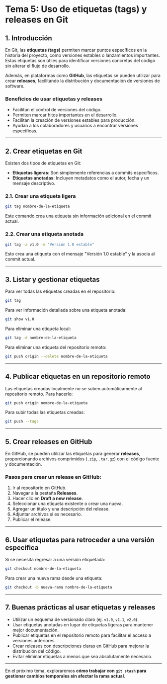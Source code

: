 # **Tema 5: Uso de etiquetas (tags) y releases en Git**

## **1. Introducción**
En Git, las **etiquetas (tags)** permiten marcar puntos específicos en la historia del proyecto, como versiones estables o lanzamientos importantes. Estas etiquetas son útiles para identificar versiones concretas del código sin alterar el flujo de desarrollo.

Además, en plataformas como **GitHub**, las etiquetas se pueden utilizar para crear **releases**, facilitando la distribución y documentación de versiones de software.

### **Beneficios de usar etiquetas y releases**
- Facilitan el control de versiones del código.
- Permiten marcar hitos importantes en el desarrollo.
- Facilitan la creación de versiones estables para producción.
- Ayudan a los colaboradores y usuarios a encontrar versiones específicas.

---

## **2. Crear etiquetas en Git**
Existen dos tipos de etiquetas en Git:

- **Etiquetas ligeras**: Son simplemente referencias a commits específicos.
- **Etiquetas anotadas**: Incluyen metadatos como el autor, fecha y un mensaje descriptivo.

### **2.1. Crear una etiqueta ligera**
```bash
git tag nombre-de-la-etiqueta
```
Este comando crea una etiqueta sin información adicional en el commit actual.

### **2.2. Crear una etiqueta anotada**
```bash
git tag -a v1.0 -m "Versión 1.0 estable"
```
Esto crea una etiqueta con el mensaje "Versión 1.0 estable" y la asocia al commit actual.

---

## **3. Listar y gestionar etiquetas**
Para ver todas las etiquetas creadas en el repositorio:
```bash
git tag
```
Para ver información detallada sobre una etiqueta anotada:
```bash
git show v1.0
```
Para eliminar una etiqueta local:
```bash
git tag -d nombre-de-la-etiqueta
```
Para eliminar una etiqueta del repositorio remoto:
```bash
git push origin --delete nombre-de-la-etiqueta
```

---

## **4. Publicar etiquetas en un repositorio remoto**
Las etiquetas creadas localmente no se suben automáticamente al repositorio remoto. Para hacerlo:
```bash
git push origin nombre-de-la-etiqueta
```
Para subir todas las etiquetas creadas:
```bash
git push --tags
```

---

## **5. Crear releases en GitHub**
En GitHub, se pueden utilizar las etiquetas para generar **releases**, proporcionando archivos comprimidos (`.zip`, `.tar.gz`) con el código fuente y documentación.

### **Pasos para crear un release en GitHub:**
1. Ir al repositorio en GitHub.
2. Navegar a la pestaña **Releases**.
3. Hacer clic en **Draft a new release**.
4. Seleccionar una etiqueta existente o crear una nueva.
5. Agregar un título y una descripción del release.
6. Adjuntar archivos si es necesario.
7. Publicar el release.

---

## **6. Usar etiquetas para retroceder a una versión específica**
Si se necesita regresar a una versión etiquetada:
```bash
git checkout nombre-de-la-etiqueta
```
Para crear una nueva rama desde una etiqueta:
```bash
git checkout -b nueva-rama nombre-de-la-etiqueta
```

---

## **7. Buenas prácticas al usar etiquetas y releases**
- Utilizar un esquema de versionado claro (ej. `v1.0`, `v1.1`, `v2.0`).
- Usar etiquetas anotadas en lugar de etiquetas ligeras para mantener mejor documentación.
- Publicar etiquetas en el repositorio remoto para facilitar el acceso a versiones anteriores.
- Crear releases con descripciones claras en GitHub para mejorar la distribución del código.
- Evitar eliminar etiquetas a menos que sea absolutamente necesario.

---

En el próximo tema, exploraremos **cómo trabajar con `git stash` para gestionar cambios temporales sin afectar la rama actual**.
